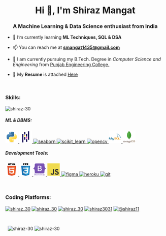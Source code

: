 <h1 align="center">Hi 👋, I'm Shiraz Mangat</h1>
<h3 align="center">A Machine Learning & Data Science enthusiast from India</h3>

- 🌱 I’m currently learning **ML Techniques, SQL & DSA**

- 📫 You can reach me at **smangat1435@gmail.com**

- 📝 I am currently pursuing my B.Tech. Degree in <i>Computer Science and Engineering</i> from <a href="https://pec.ac.in/" target = "_blank"> Punjab Engineering College.</a>

- 📄 My <b> Resume </b> is attached <a href="https://www.canva.com/design/DAFFFNAPz7o/emBDDY3b9CImNrjkfqhiHw/view?utm_content=DAFFFNAPz7o&utm_campaign=designshare&utm_medium=link&utm_source=homepage_design_menu" target = "_blank"> Here </a>

<br>

<h3>Skills:</h3>

<p><img src="https://github-readme-stats.vercel.app/api/top-langs?username=shiraz-30&show_icons=true&locale=en&layout=compact" alt="shiraz-30" /></p>

<h5>ML & DBMS:</h5>
<p>
  <a href="https://www.python.org" target="_blank" rel="noreferrer"> <img src="https://raw.githubusercontent.com/devicons/devicon/master/icons/python/python-original.svg" alt="python" width="40" height="40"/> </a>
  <a href="https://pandas.pydata.org/" target="_blank" rel="noreferrer"> <img src="https://raw.githubusercontent.com/devicons/devicon/2ae2a900d2f041da66e950e4d48052658d850630/icons/pandas/pandas-original.svg" alt="pandas" width="40" height="40"/> </a> 
  <a href="https://seaborn.pydata.org/" target="_blank" rel="noreferrer"> <img src="https://seaborn.pydata.org/_images/logo-mark-lightbg.svg" alt="seaborn" width="40" height="40"/> </a>
  <a href="https://scikit-learn.org/" target="_blank" rel="noreferrer"> <img src="https://upload.wikimedia.org/wikipedia/commons/0/05/Scikit_learn_logo_small.svg" alt="scikit_learn" width="40" height="40"/> </a>
  <a href="https://opencv.org/" target="_blank" rel="noreferrer"> <img src="https://www.vectorlogo.zone/logos/opencv/opencv-icon.svg" alt="opencv" width="40" height="40"/> </a>
  <a href="https://www.mysql.com/" target="_blank" rel="noreferrer"> <img src="https://raw.githubusercontent.com/devicons/devicon/master/icons/mysql/mysql-original-wordmark.svg" alt="mysql" width="40" height="40"/> </a>
  <a href="https://www.mongodb.com/" target="_blank" rel="noreferrer"> <img src="https://raw.githubusercontent.com/devicons/devicon/master/icons/mongodb/mongodb-original-wordmark.svg" alt="mongodb" width="40" height="40"/> </a>
</p>

<h5>Development Tools:</h5>
 <p>
  <a href="https://www.w3.org/html/" target="_blank" rel="noreferrer"> <img src="https://raw.githubusercontent.com/devicons/devicon/master/icons/html5/html5-original-wordmark.svg" alt="html5" width="40" height="40"/> </a>
  <a href="https://www.w3schools.com/css/" target="_blank" rel="noreferrer"> <img src="https://raw.githubusercontent.com/devicons/devicon/master/icons/css3/css3-original-wordmark.svg" alt="css3" width="40" height="40"/> </a>
  <a href="https://getbootstrap.com" target="_blank" rel="noreferrer"> <img src="https://raw.githubusercontent.com/devicons/devicon/master/icons/bootstrap/bootstrap-plain-wordmark.svg" alt="bootstrap" width="40" height="40"/> </a>
  <a href="https://developer.mozilla.org/en-US/docs/Web/JavaScript" target="_blank" rel="noreferrer"> <img src="https://raw.githubusercontent.com/devicons/devicon/master/icons/javascript/javascript-original.svg" alt="javascript" width="40" height="40"/> </a>
  <a href="https://www.figma.com/" target="_blank" rel="noreferrer"> <img src="https://www.vectorlogo.zone/logos/figma/figma-icon.svg" alt="figma" width="40" height="40"/> </a>
  <a href="https://heroku.com" target="_blank" rel="noreferrer"> <img src="https://www.vectorlogo.zone/logos/heroku/heroku-icon.svg" alt="heroku" width="40" height="40"/> </a>
  <a href="https://git-scm.com/" target="_blank" rel="noreferrer"> <img src="https://www.vectorlogo.zone/logos/git-scm/git-scm-icon.svg" alt="git" width="40" height="40"/> </a>
</p>

<br>

<h3 align="left">Coding Platforms:</h3>

<p align="left">
  <a href="https://www.leetcode.com/shiraz_30" target="blank"><img align="center" src="https://raw.githubusercontent.com/rahuldkjain/github-profile-readme-generator/master/src/images/icons/Social/leet-code.svg" alt="shiraz_30" height="30" width="40" /></a>
  <a href="https://www.codechef.com/users/shiraz_30" target="blank"><img align="center" src="https://cdn.jsdelivr.net/npm/simple-icons@3.1.0/icons/codechef.svg" alt="shiraz_30" height="30" width="40" /></a>
  <a href="https://codeforces.com/profile/shiraz_30" target="blank"><img align="center" src="https://raw.githubusercontent.com/rahuldkjain/github-profile-readme-generator/master/src/images/icons/Social/codeforces.svg" alt="shiraz_30" height="30" width="40" /></a>
  <a href="https://www.hackerrank.com/shiraz3031" target="blank"><img align="center" src="https://raw.githubusercontent.com/rahuldkjain/github-profile-readme-generator/master/src/images/icons/Social/hackerrank.svg" alt="shiraz3031" height="30" width="40" /></a>
  <a href="https://www.hackerearth.com/@shiraz11" target="blank"><img align="center" src="https://raw.githubusercontent.com/rahuldkjain/github-profile-readme-generator/master/src/images/icons/Social/hackerearth.svg" alt="@shiraz11" height="30" width="40" /></a>
 </p>

<br>

<p>&nbsp;
  <img  src="https://github-readme-stats.vercel.app/api?username=shiraz-30&show_icons=true&locale=en" alt="shiraz-30" />
  <img  src="https://github-readme-streak-stats.herokuapp.com/?user=shiraz-30&" alt="shiraz-30" /></p>
